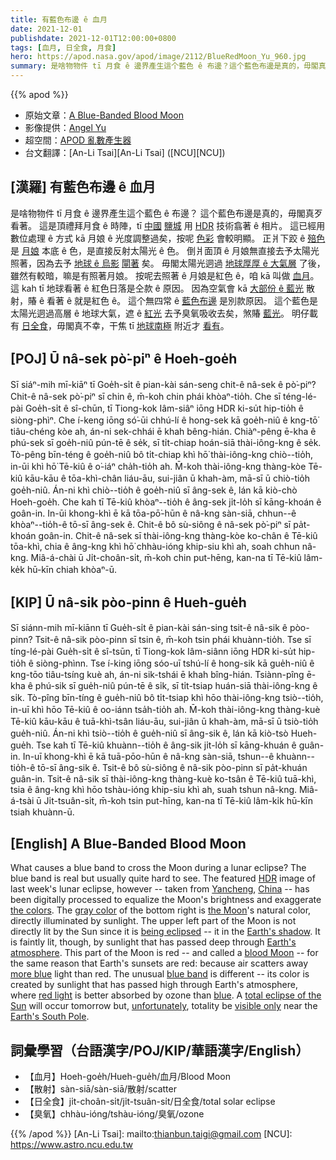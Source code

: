 ```yaml
---
title: 有藍色布邊 ê 血月
date: 2021-12-01
publishdate: 2021-12-01T12:00:00+0800
tags: [血月, 日全食, 月食]
hero: https://apod.nasa.gov/apod/image/2112/BlueRedMoon_Yu_960.jpg
summary: 是啥物物件 tī 月食 ê 邊界產生這个藍色 ê 布邊？這个藍色布邊是真的，毋閣真歹看著。
---
```


{{% apod %}}

- 原始文章：[A Blue-Banded Blood Moon](https://apod.nasa.gov/apod/ap211201.html)
- 影像提供：[Angel Yu](mailto:darkskyangelyu@gmail.com)
- 超空間：[APOD 亂數產生器](https://apod.nasa.gov/apod/random_apod.html)
- 台文翻譯：[An-Li Tsai][An-Li Tsai] ([NCU][NCU])

## [漢羅] 有藍色布邊 ê 血月
是啥物物件 tī 月食 ê 邊界產生這个藍色 ê 布邊？
這个藍色布邊是真的，毋閣真歹看著。
這是頂禮拜月食 ê 時陣，tī [中國][China] [鹽城][Yancheng] 用 [HDR][HDR] 技術翕著 ê 相片。
這已經用數位處理 ê 方式 kā 月娘 ê 光度調整過矣，按呢 [色彩][the colors] 會較明顯。
正爿下跤 ê [殕色][gray color] 是 [月娘][the Moon] 本底 ê 色，是直接反射太陽光 ê 色。
倒爿面頂 ê 月娘無直接去予太陽光照著，因為去予 [地球 ê 烏影][Earth's shadow t] [閘著][being eclipsed t] 矣。
毋閣太陽光迵過 [地球厚厚 ê 大氣層][Earth's atmosphere] 了後，雖然有較暗，嘛是有照著月娘。
按呢去照著 ê 月娘是紅色 ê，咱 kā 叫做 [血月][blood Moon]。
這 kah tī 地球看著 ê 紅色日落是仝款 ê 原因。
因為空氣會 kā [大部份 ê 藍光][more blue] 散射，賰 ê 看著 ê 就是紅色 ê。
這个無四常 ê [藍色布邊][blue band] 是別款原因。
這个藍色是太陽光迵過高層 ê 地球大氣，遮 ê [紅光][red light] 去予臭氧吸收去矣，煞賰 [藍光][blue]。
明仔載有 [日全食][total eclipse of the Sun]，毋閣真不幸，干焦 tī [地球南極][Earth's South Pole] 附近才 [看有][visible only]。

## [POJ] Ū nâ-sek pò͘-piⁿ ê Hoeh-goe̍h
Sī siáⁿ-mih mī-kiāⁿ tī Goe̍h-si̍t ê pian-kài sán-seng chit-ê nâ-sek ê pò͘-piⁿ?
Chit-ê nâ-sek pò͘-piⁿ sī chin ê, m̄-koh chin phái khòaⁿ-tio̍h.
Che sī téng-lé-pài Goe̍h-si̍t ê sî-chūn, tī Tiong-kok Iâm-siâⁿ iōng HDR ki-su̍t hip-tio̍h ê siòng-phìⁿ.
Che í-keng iōng só͘-ūi chhú-lí ê hong-sek kā goe̍h-niû ê kng-tō͘ tiâu-chéng kòe ah, án-ni sek-chhái ē khah bêng-hián.
Chiàⁿ-pêng ē-kha ê phú-sek sī goe̍h-niû pún-tē ê se̍k, sī ti̍t-chiap hoán-siā thài-iông-kng ê se̍k.
Tò-pêng bīn-téng ê goe̍h-niû bô ti̍t-chiap khì hō͘ thài-iông-kng chiò--tio̍h, in-ūi khì hō͘ Tē-kiû ê o͘-iáⁿ cha̍h-tio̍h ah.
M̄-koh thài-iông-kng thàng-kòe Tē-kiû kāu-kāu ê tōa-khì-chân liáu-āu, sui-jiân ū khah-àm, mā-sī ū chiò-tio̍h goe̍h-niû.
Án-ni khì chiò--tio̍h ê goe̍h-niû sī âng-sek ê, lán kā kiò-chò Hoeh-goe̍h.
Che kah tī Tē-kiû khòaⁿ--tio̍h ê âng-sek ji̍t-lo̍h sī kāng-khoán ê goân-in.
In-ūi khong-khì ē kā tōa-pō͘-hūn ê nâ-kng sàn-siā, chhun--ê khòaⁿ--tio̍h-ê tō-sī âng-sek ê.
Chit-ê bô sù-siông ê nâ-sek pò͘-piⁿ sī pa̍t-khoán goân-in.
Chit-ê nâ-sek sī thài-iông-kng thàng-kòe ko-chân ê Tē-kiû tōa-khì, chia ê âng-kng khì hō͘ chhàu-ióng khip-siu khì ah, soah chhun nâ-kng.
Miâ-á-chài ū Ji̍t-choân-si̍t, m̄-koh chin put-hēng, kan-na tī Tē-kiû lâm-ke̍k hū-kīn chiah khòaⁿ-ū.

## [KIP] Ū nâ-sik pòo-pinn ê Hueh-gue̍h
Sī siánn-mih mī-kiānn tī Gue̍h-si̍t ê pian-kài sán-sing tsit-ê nâ-sik ê pòo-pinn?
Tsit-ê nâ-sik pòo-pinn sī tsin ê, m̄-koh tsin phái khuànn-tio̍h.
Tse sī tíng-lé-pài Gue̍h-si̍t ê sî-tsūn, tī Tiong-kok Iâm-siânn iōng HDR ki-su̍t hip-tio̍h ê siòng-phìnn.
Tse í-king iōng sóo-uī tshú-lí ê hong-sik kā gue̍h-niû ê kng-tōo tiâu-tsíng kuè ah, án-ni sik-tshái ē khah bîng-hián.
Tsiànn-pîng ē-kha ê phú-sik sī gue̍h-niû pún-tē ê si̍k, sī ti̍t-tsiap huán-siā thài-iông-kng ê si̍k.
Tò-pîng bīn-tíng ê gue̍h-niû bô ti̍t-tsiap khì hōo thài-iông-kng tsiò--tio̍h, in-uī khì hōo Tē-kiû ê oo-iánn tsa̍h-tio̍h ah.
M̄-koh thài-iông-kng thàng-kuè Tē-kiû kāu-kāu ê tuā-khì-tsân liáu-āu, sui-jiân ū khah-àm, mā-sī ū tsiò-tio̍h gue̍h-niû.
Án-ni khì tsiò--tio̍h ê gue̍h-niû sī âng-sik ê, lán kā kiò-tsò Hueh-gue̍h.
Tse kah tī Tē-kiû khuànn--tio̍h ê âng-sik ji̍t-lo̍h sī kāng-khuán ê guân-in.
In-uī khong-khì ē kā tuā-pōo-hūn ê nâ-kng sàn-siā, tshun--ê khuànn--tio̍h-ê tō-sī âng-sik ê.
Tsit-ê bô sù-siông ê nâ-sik pòo-pinn sī pa̍t-khuán guân-in.
Tsit-ê nâ-sik sī thài-iông-kng thàng-kuè ko-tsân ê Tē-kiû tuā-khì, tsia ê âng-kng khì hōo tshàu-ióng khip-siu khì ah, suah tshun nâ-kng.
Miâ-á-tsài ū Ji̍t-tsuân-si̍t, m̄-koh tsin put-hīng, kan-na tī Tē-kiû lâm-ki̍k hū-kīn tsiah khuànn-ū.

## [English] A Blue-Banded Blood Moon
What causes a blue band to cross the Moon during a lunar eclipse?
The blue band is real but usually quite hard to see.
The featured [HDR][HDR] image of last week's lunar eclipse, however -- taken from [Yancheng][Yancheng], [China][China] -- has been digitally processed to equalize the Moon's brightness and exaggerate [the colors][the colors].
The [gray color][gray color] of the bottom right is [the Moon][the Moon]'s natural color, directly illuminated by sunlight.
The upper left part of the Moon is not directly lit by the Sun since it is [being eclipsed][being eclipsed e] -- it in the [Earth's shadow][Earth's shadow e].
It is faintly lit, though, by sunlight that has passed deep through [Earth's atmosphere][Earth's atmosphere].
This part of the Moon is red -- and called a [blood Moon][blood Moon] -- for the same reason that Earth's sunsets are red: because air scatters away [more blue][more blue] light than red.
The unusual [blue band][blue band] is different -- its color is created by sunlight that has passed high through Earth's atmosphere, where [red light][red light] is better absorbed by ozone than [blue][blue].
A [total eclipse of the Sun][total eclipse of the Sun] will occur tomorrow but, [unfortunately][unfortunately], totality be [visible only][visible only] near the [Earth's South Pole][Earth's South Pole].

## 詞彙學習（台語漢字/POJ/KIP/華語漢字/English）
- 【血月】Hoeh-goe̍h/Hueh-gue̍h/血月/Blood Moon
- 【散射】sàn-siā/sàn-siā/散射/scatter
- 【日全食】ji̍t-choân-si̍t/ji̍t-tsuân-si̍t/日全食/total solar eclipse
- 【臭氧】chhàu-ióng/tshàu-ióng/臭氧/ozone


{{% /apod %}}
[An-Li Tsai]: mailto:thianbun.taigi@gmail.com
[NCU]: https://www.astro.ncu.edu.tw


[HDR]:https://en.wikipedia.org/wiki/High_dynamic_range
[Yancheng]:https://youtu.be/E5d8KY_LU6Q
[China]:https://en.wikipedia.org/wiki/China
[the colors]:https://apod.nasa.gov/apod/ap201111.html
[gray color]:https://www.universetoday.com/19626/color-of-the-moon/
[the Moon]:https://solarsystem.nasa.gov/moons/earths-moon/in-depth/
[being eclipsed e]:https://apod.nasa.gov/apod/ap210525.html
[being eclipsed t]:https://apod.tw/daily/20210525/
[Earth's shadow e]:https://apod.nasa.gov/apod/ap211125.html
[Earth's shadow t]:https://apod.tw/daily/20211125/
[Earth's atmosphere]:https://www.nasa.gov/mission_pages/sunearth/science/atmosphere-layers2.html
[blood Moon]:https://www.timeanddate.com/eclipse/blood-moon.html
[more blue]:https://spaceplace.nasa.gov/blue-sky/en/
[blue band]:https://science.nasa.gov/science-news/science-at-nasa/2014/18sep_lunareclipse
[red light]:https://www.atoptics.co.uk/highsky/hozon.htm
[blue]:https://www.pbs.org/newshour/science/ozone-challenge-can-see-turquoise-lunar-eclipse
[total eclipse of the Sun]:https://www.nasa.gov/content/dec-4-2021-eclipse
[unfortunately]:https://static.onecms.io/wp-content/uploads/sites/20/2018/05/21042210_264995290674140_8840525631411191808_n.jpg
[visible only]:https://apod.nasa.gov/apod/ap170730.html
[Earth's South Pole]:https://en.wikipedia.org/wiki/Antarctica

